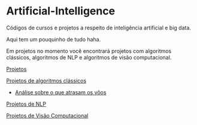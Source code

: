 # Artificial-Intelligence
Códigos de cursos e projetos a respeito de inteligência artificial e big data.

Aqui tem um pouquinho de tudo haha.

Em projetos no momento você encontrará projetos com algoritmos clássicos, algoritmos de NLP e algoritmos de visão computacional.

<a href = 'https://github.com/IonaSantana/Artificial-Intelligence/tree/main/Projects'>Projetos</a>

<a href = 'https://github.com/IonaSantana/Artificial-Intelligence/tree/main/Projects/Classicos'>Projetos de algoritmos clássicos</a>
<ul>
<li>
  <a href = 'https://github.com/IonaSantana/Artificial-Intelligence/tree/main/Projects/Classicos/Flight%20Delays%20and%20Cancellations'>Análise sobre o que atrasam os vôos</a>
</li>
</ul>

<a href = 'https://github.com/IonaSantana/Artificial-Intelligence/tree/main/Projects/NLP'>Projetos de NLP</a>

<a href = 'https://github.com/IonaSantana/Artificial-Intelligence/tree/main/Projects/Visao-Computacional'>Projetos de Visão Computacional</a>





